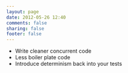 ```yaml
---
layout: page
date: 2012-05-26 12:40
comments: false
sharing: false
footer: false
---
```


* Write cleaner concurrent code
* Less boiler plate code
* Introduce determinism back into your tests